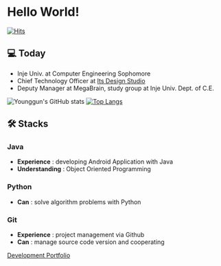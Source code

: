 # Hello World!

[![Hits](https://hits.seeyoufarm.com/api/count/incr/badge.svg?url=https%3A%2F%2Fgithub.com%2Fjadru&count_bg=%231D4D64&title_bg=%23000000&icon=safari.svg&icon_color=%23FFFFFF&title=hits&edge_flat=true)](https://github.com/jadru)

## 💻 Today

- Inje Univ. at Computer Engineering Sophomore
- Chief Technology Officer at [Its Design Studio](http://itsteam.kr)
- Deputy Manager at MegaBrain, study group at Inje Univ. Dept. of C.E.

![Younggun's GitHub stats](https://github-readme-stats.vercel.app/api?username=jadru&show_icons=true&theme=city_lights)
[![Top Langs](https://github-readme-stats.vercel.app/api/top-langs/?username=jadru&layout=compact)](https://github.com/jadrus)

## 🛠️ Stacks

### Java

- **Experience** : developing Android Application with Java
- **Understanding** : Object Oriented Programming

### Python

- **Can** : solve algorithm problems with Python

### Git

- **Experience** : project management via Github
- **Can** : manage source code version and cooperating

[Development Portfolio](https://www.notion.so/a52dce78175e4ae3a43a556ff836327d)
